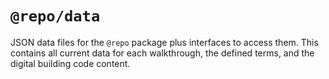 # `@repo/data`

JSON data files for the `@repo` package plus interfaces to access them. This contains all current data for each walkthrough, the defined terms, and the digital building code content.
